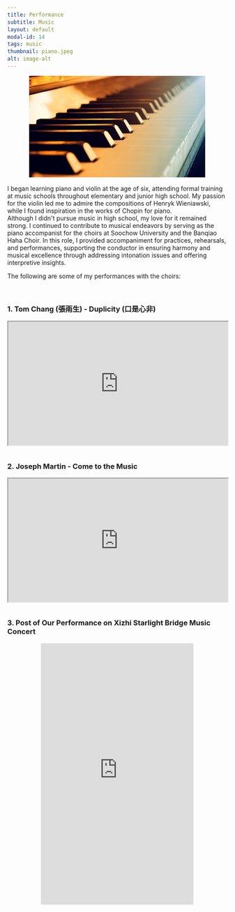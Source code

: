 ```yaml
---
title: Performance
subtitle: Music
layout: default
modal-id: 14
tags: music
thumbnail: piano.jpeg
alt: image-alt
---
```

<html>
<head>
    <meta name="viewport" content="width=device-width, initial-scale=1.0">
    <style>
        table {
            border-collapse: separate;
            border-spacing: 10px;
        }
        table img {
            max-width: 100%;
            height: auto;
        }
        .gdrive-container {
        position: relative;
        width: 100%;
        height: 0;
        padding-bottom: 56.25%; /* Aspect ratio 16:9 */
        }
        .gdrive-container iframe {
            position: absolute;
            top: 0;
            left: 0;
            width: 100%;
            height: 100%;
        }
    </style>
</head>
<body>
    <div style="text-align: center;">
        <img src="img/blog/piano.jpeg" alt="market" style="max-width: 80%; height: auto;">
    </div>
    <p>I began learning piano and violin at the age of six, attending formal training at music schools throughout elementary and junior high school. My passion for the violin led me to admire the compositions of Henryk Wieniawski, while I found inspiration in the works of Chopin for piano. <br> Although I didn't pursue music in high school, my love for it remained strong. I continued to contribute to musical endeavors by serving as the piano accompanist for the choirs at Soochow University and the Banqiao Haha Choir. In this role, I provided accompaniment for practices, rehearsals, and performances, supporting the conductor in ensuring harmony and musical excellence through addressing intonation issues and offering interpretive insights.</p>
    <p>The following are some of my performances with the choirs: </p>
    <br>
    <h3>1. Tom Chang (張雨生) - Duplicity (口是心非) </h3>
    <div class="gdrive-container" style="text-align: center;">
        <iframe src="https://drive.google.com/file/d/1k6UXuz3SduFVVc34kjTOAGNIBa3AQN89/preview" allow="autoplay"></iframe>
    </div>
    <br>
    <h3>2. Joseph Martin - Come to the Music </h3>
    <div class="gdrive-container" style="text-align: center;">
        <iframe src="https://drive.google.com/file/d/1kTDJtbP3u0X3j9-l5F2AmLCuo1bj42DH/preview" allow="autoplay"></iframe>
    </div>
    <br>
    <h3>3. Post of Our Performance on Xizhi Starlight Bridge Music Concert </h3>
    <div style="text-align: center;">
        <iframe src="https://www.facebook.com/plugins/post.php?href=https%3A%2F%2Fwww.facebook.com%2FEmptyEternity%2Fposts%2Fpfbid02iU3grKiwQ2EEvsuby4ahumcWL6Gso32pgqYvFvNRSar7rmAv3RaKTbP95RuQcc6Cl&width=350&show_text=true&height=600&appId" width="350" height="600" style="border:none;overflow:hidden" scrolling="no" frameborder="0" allowfullscreen="true" allow="autoplay; clipboard-write; encrypted-media; picture-in-picture; web-share"></iframe>
    </div>

   
</body>
</html>

